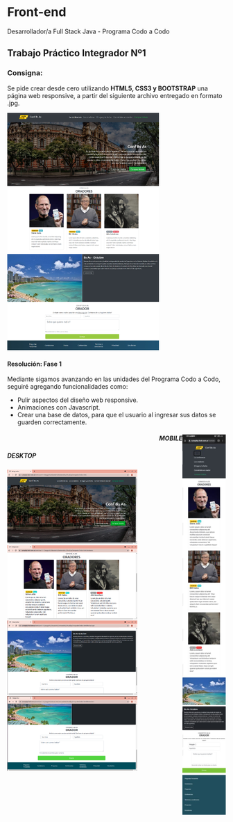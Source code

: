 # Front-end
Desarrollador/a Full Stack Java - Programa Codo a Codo


<h2> Trabajo Práctico Integrador Nº1 </h2>

<h3><b>Consigna:</b></h3>

Se pide crear desde cero utilizando <b>HTML5, CSS3 y BOOTSTRAP</b> una página web responsive,
a partir del siguiente archivo entregado en formato .jpg.

<img src="screenshots/final_front_2021.jpg" width=350px>

<h4>Resolución: Fase 1 </h4>

Mediante sigamos avanzando en las unidades del Programa Codo a Codo, seguiré agregando funcionalidades como:
- Pulir aspectos del diseño web responsive.
- Animaciones con Javascript.
- Crear una base de datos, para que el usuario al ingresar sus datos se guarden correctamente.


<h5 align="right">MOBILE
<img align="right" src="screenshots/Screen-celular.jpg" width=100px>
</h5>
<h5>DESKTOP</h5>
<img src="screenshots/screen1.png" width=300px>
<img src="screenshots/screen2.png" width=300px>
<img src="screenshots/screen3.png" width=300px>
<img src="screenshots/screen4.png" width=300px>
